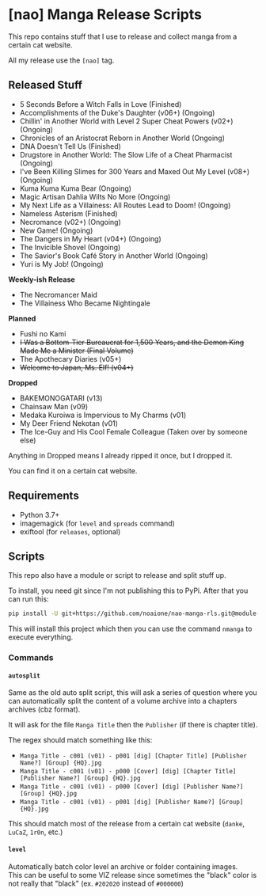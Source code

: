 # [nao] Manga Release Scripts

This repo contains stuff that I use to release and collect manga from a certain cat website.

All my release use the `[nao]` tag.

## Released Stuff
- 5 Seconds Before a Witch Falls in Love (Finished)
- Accomplishments of the Duke's Daughter (v06+) (Ongoing)
- Chillin' in Another World with Level 2 Super Cheat Powers (v02+) (Ongoing)
- Chronicles of an Aristocrat Reborn in Another World (Ongoing)
- DNA Doesn't Tell Us (Finished)
- Drugstore in Another World: The Slow Life of a Cheat Pharmacist (Ongoing)
- I've Been Killing Slimes for 300 Years and Maxed Out My Level (v08+) (Ongoing)
- Kuma Kuma Kuma Bear (Ongoing)
- Magic Artisan Dahlia Wilts No More (Ongoing)
- My Next Life as a Villainess: All Routes Lead to Doom! (Ongoing)
- Nameless Asterism (Finished)
- Necromance (v02+) (Ongoing)
- New Game! (Ongoing)
- The Dangers in My Heart (v04+) (Ongoing)
- The Invicible Shovel (Ongoing)
- The Savior's Book Café Story in Another World (Ongoing)
- Yuri is My Job! (Ongoing)

**Weekly-ish Release**
- The Necromancer Maid
- The Villainess Who Became Nightingale

**Planned**
- Fushi no Kami
- ~~I Was a Bottom-Tier Bureaucrat for 1,500 Years, and the Demon King Made Me a Minister (Final Volume)~~
- The Apothecary Diaries (v05+)
- ~~Welcome to Japan, Ms. Elf! (v04+)~~

**Dropped**
- BAKEMONOGATARI (v13)
- Chainsaw Man (v09)
- Medaka Kuroiwa is Impervious to My Charms (v01)
- My Deer Friend Nekotan (v01)
- The Ice-Guy and His Cool Female Colleague (Taken over by someone else)

Anything in Dropped means I already ripped it once, but I dropped it.

You can find it on a certain cat website.

## Requirements
- Python 3.7+
- imagemagick (for `level` and `spreads` command)
- exiftool (for `releases`, optional)

## Scripts
This repo also have a module or script to release and split stuff up.

To install, you need git since I'm not publishing this to PyPi.
After that you can run this:

```sh
pip install -U git+https://github.com/noaione/nao-manga-rls.git@module-rewrite#egg=nmanga
```

This will install this project which then you can use the command `nmanga` to execute everything.

### Commands

#### `autosplit`
Same as the old auto split script, this will ask a series of question where you can automatically split the content of a volume archive into a chapters archives (cbz format).

It will ask for the file `Manga Title` then the `Publisher` (if there is chapter title).

The regex should match something like this:
- `Manga Title - c001 (v01) - p001 [dig] [Chapter Title] [Publisher Name?] [Group] {HQ}.jpg`
- `Manga Title - c001 (v01) - p000 [Cover] [dig] [Chapter Title] [Publisher Name?] [Group] {HQ}.jpg`
- `Manga Title - c001 (v01) - p000 [Cover] [dig] [Publisher Name?] [Group] {HQ}.jpg`
- `Manga Title - c001 (v01) - p001 [dig] [Publisher Name?] [Group] {HQ}.jpg`

This should match most of the release from a certain cat website (`danke`, `LuCaZ`, `1r0n`, etc.)

#### `level`
Automatically batch color level an archive or folder containing images.<br />
This can be useful to some VIZ release since sometimes the "black" color is not really that "black" (ex. `#202020` instead of `#000000`)
